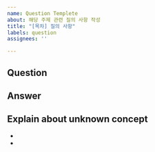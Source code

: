 ```yaml
---
name: Question Templete
about: 해당 주제 관련 질의 사항 작성
title: "[목차] 질의 사항"
labels: question
assignees: ''

---
```


**Question**
---

**Answer**
---

**Explain about unknown concept**
---
- 
- 
